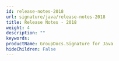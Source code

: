 ```yaml
---
id: release-notes-2018
url: signature/java/release-notes-2018
title: Release Notes - 2018
weight: 4
description: ""
keywords: 
productName: GroupDocs.Signature for Java
hideChildren: False
---
```

